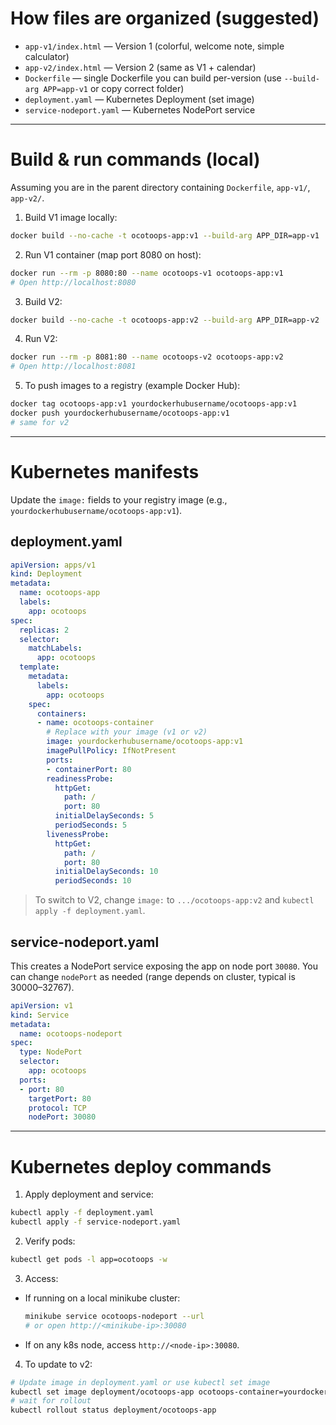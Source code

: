 
# How files are organized (suggested)

* `app-v1/index.html` — Version 1 (colorful, welcome note, simple calculator)
* `app-v2/index.html` — Version 2 (same as V1 + calendar)
* `Dockerfile` — single Dockerfile you can build per-version (use `--build-arg APP=app-v1` or copy correct folder)
* `deployment.yaml` — Kubernetes Deployment (set image)
* `service-nodeport.yaml` — Kubernetes NodePort service

---
# Build & run commands (local)

Assuming you are in the parent directory containing `Dockerfile`, `app-v1/`, `app-v2/`.

1. Build V1 image locally:

```bash
docker build --no-cache -t ocotoops-app:v1 --build-arg APP_DIR=app-v1 .
```

2. Run V1 container (map port 8080 on host):

```bash
docker run --rm -p 8080:80 --name ocotoops-v1 ocotoops-app:v1
# Open http://localhost:8080
```

3. Build V2:

```bash
docker build --no-cache -t ocotoops-app:v2 --build-arg APP_DIR=app-v2 .
```

4. Run V2:

```bash
docker run --rm -p 8081:80 --name ocotoops-v2 ocotoops-app:v2
# Open http://localhost:8081
```

5. To push images to a registry (example Docker Hub):

```bash
docker tag ocotoops-app:v1 yourdockerhubusername/ocotoops-app:v1
docker push yourdockerhubusername/ocotoops-app:v1
# same for v2
```

---

# Kubernetes manifests

Update the `image:` fields to your registry image (e.g., `yourdockerhubusername/ocotoops-app:v1`).

## deployment.yaml

```yaml
apiVersion: apps/v1
kind: Deployment
metadata:
  name: ocotoops-app
  labels:
    app: ocotoops
spec:
  replicas: 2
  selector:
    matchLabels:
      app: ocotoops
  template:
    metadata:
      labels:
        app: ocotoops
    spec:
      containers:
      - name: ocotoops-container
        # Replace with your image (v1 or v2)
        image: yourdockerhubusername/ocotoops-app:v1
        imagePullPolicy: IfNotPresent
        ports:
        - containerPort: 80
        readinessProbe:
          httpGet:
            path: /
            port: 80
          initialDelaySeconds: 5
          periodSeconds: 5
        livenessProbe:
          httpGet:
            path: /
            port: 80
          initialDelaySeconds: 10
          periodSeconds: 10
```

> To switch to V2, change `image:` to `.../ocotoops-app:v2` and `kubectl apply -f deployment.yaml`.

## service-nodeport.yaml

This creates a NodePort service exposing the app on node port `30080`. You can change `nodePort` as needed (range depends on cluster, typical is 30000–32767).

```yaml
apiVersion: v1
kind: Service
metadata:
  name: ocotoops-nodeport
spec:
  type: NodePort
  selector:
    app: ocotoops
  ports:
  - port: 80
    targetPort: 80
    protocol: TCP
    nodePort: 30080
```

---

# Kubernetes deploy commands

1. Apply deployment and service:

```bash
kubectl apply -f deployment.yaml
kubectl apply -f service-nodeport.yaml
```

2. Verify pods:

```bash
kubectl get pods -l app=ocotoops -w
```

3. Access:

* If running on a local minikube cluster:

  ```bash
  minikube service ocotoops-nodeport --url
  # or open http://<minikube-ip>:30080
  ```
* If on any k8s node, access `http://<node-ip>:30080`.

4. To update to v2:

```bash
# Update image in deployment.yaml or use kubectl set image
kubectl set image deployment/ocotoops-app ocotoops-container=yourdockerhubusername/ocotoops-app:v2 --record
# wait for rollout
kubectl rollout status deployment/ocotoops-app
```


